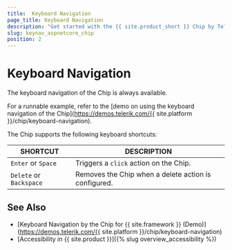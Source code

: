 ```yaml
---
title:  Keyboard Navigation
page_title: Keyboard Navigation
description: "Get started with the {{ site.product_short }} Chip by Telerik UI and learn about the component keyboard navigation functionality."
slug: keynav_aspnetcore_chip
position: 2
---
```


# Keyboard Navigation

The keyboard navigation of the Chip is always available.

For a runnable example, refer to the [demo on using the keyboard navigation of the Chip](https://demos.telerik.com/{{ site.platform }}/chip/keyboard-navigation).  

The Chip supports the following keyboard shortcuts:

| SHORTCUT | DESCRIPTION |
| -------- | -------- |
| `Enter` or `Space` | Triggers a `click` action on the Chip. |
| `Delete` or `Backspace` | Removes the Chip when a delete action is configured.|

## See Also

* [Keyboard Navigation by the Chip for {{ site.framework }} (Demo)](https://demos.telerik.com/{{ site.platform }}/chip/keyboard-navigation)
* [Accessibility in {{ site.product }}]({% slug overview_accessibility %})
